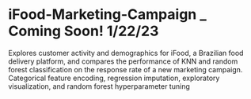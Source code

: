 # iFood-Marketing-Campaign _ Coming Soon! 1/22/23
Explores customer activity and demographics for iFood, a Brazilian food delivery platform, and compares the performance of KNN and random forest classification on the response rate of a new marketing campaign. Categorical feature encoding, regression imputation, exploratory visualization, and random forest hyperparameter tuning
